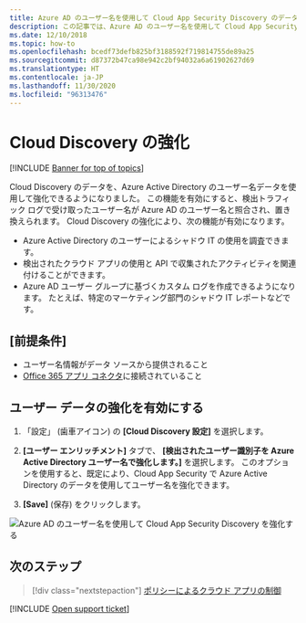 ```yaml
---
title: Azure AD のユーザー名を使用して Cloud App Security Discovery のデータを強化する
description: この記事では、Azure AD のユーザー名を使用して Cloud App Security Discovery のデータを強化する方法について説明します。
ms.date: 12/10/2018
ms.topic: how-to
ms.openlocfilehash: bcedf73defb825bf3188592f719814755de89a25
ms.sourcegitcommit: d87372b47ca98e942c2bf94032a6a61902627d69
ms.translationtype: HT
ms.contentlocale: ja-JP
ms.lasthandoff: 11/30/2020
ms.locfileid: "96313476"
---
```

# <a name="cloud-discovery-enrichment"></a>Cloud Discovery の強化

[!INCLUDE [Banner for top of topics](includes/banner.md)]

Cloud Discovery のデータを、Azure Active Directory のユーザー名データを使用して強化できるようになりました。 この機能を有効にすると、検出トラフィック ログで受け取ったユーザー名が Azure AD のユーザー名と照合され、置き換えられます。 Cloud Discovery の強化により、次の機能が有効になります。

- Azure Active Directory のユーザーによるシャドウ IT の使用を調査できます。
- 検出されたクラウド アプリの使用と API で収集されたアクティビティを関連付けることができます。
- Azure AD ユーザー グループに基づくカスタム ログを作成できるようになります。 たとえば、特定のマーケティング部門のシャドウ IT レポートなどです。

## <a name="prerequisites"></a>[前提条件]

- ユーザー名情報がデータ ソースから提供されること
- [Office 365 アプリ コネクタ](connect-office-365-to-microsoft-cloud-app-security.md)に接続されていること

## <a name="enabling-user-data-enrichment"></a>ユーザー データの強化を有効にする

1. 「設定」 (歯車アイコン) の **[Cloud Discovery 設定]** を選択します。

2. **[ユーザー エンリッチメント]** タブで、 **[検出されたユーザー識別子を Azure Active Directory ユーザー名で強化します。]** を選択します。 このオプションを使用すると、既定により、Cloud App Security で Azure Active Directory のデータを使用してユーザー名を強化できます。

3. **[Save]** (保存) をクリックします。

![Azure AD のユーザー名を使用して Cloud App Security Discovery を強化する](media/discovery-enrichment.png)

## <a name="next-steps"></a>次のステップ

> [!div class="nextstepaction"]
> [ポリシーによるクラウド アプリの制御](control-cloud-apps-with-policies.md)

[!INCLUDE [Open support ticket](includes/support.md)]
